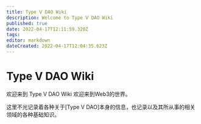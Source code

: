 ```yaml
---
title: Type Ⅴ DAO Wiki
description: Welcome to Type Ⅴ DAO Wiki
published: true
date: 2022-04-17T12:11:59.320Z
tags: 
editor: markdown
dateCreated: 2022-04-17T12:04:35.623Z
---
```


# Type Ⅴ DAO Wiki
欢迎来到 Type Ⅴ DAO Wiki
欢迎来到Web3的世界。

这里不光记录着各种关于[Type V DAO]本身的信息，也记录以及其所从事的相关领域的各种基础知识。